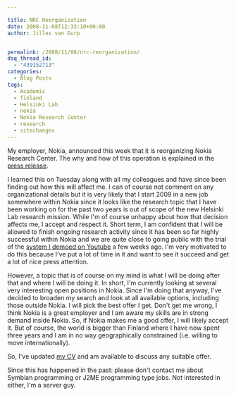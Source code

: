 ```yaml
---

title: NRC Reorganization
date: 2008-11-08T12:33:10+00:00
author: Jilles van Gurp


permalink: /2008/11/08/nrc-reorganization/
dsq_thread_id:
  - "439152713"
categories:
  - Blog Posts
tags:
  - Academic
  - finland
  - Helsinki Lab
  - nokia
  - Nokia Research Center
  - research
  - sitechanges
---
```

My employer, Nokia, announced this week that it is reorganizing Nokia Research Center. The why and how of this operation is explained in the [press release](http://research.nokia.com/news/Nokia+continues+its+change+and+renews+some+of+its+activities).

I learned this on Tuesday along with all my colleagues and have since been finding out how this will affect me. I can of course not comment on any organizational details but it is very likely that I start 2009 in a new job somewhere within Nokia since it looks like the research topic that I have been working on for the past two years is out of scope of the new Helsinki Lab research mission. While I'm of course unhappy about how that decision affects me, I accept and respect it. Short term, I am confident that I will be allowed to finish ongoing research activity since it has been so far highly successful within Nokia and we are quite close to going public with the trial of the [system I demoed on Youtube](https://www.jillesvangurp.com/2008/10/09/local-interaction-demo-on-youtube/) a few weeks ago. I'm very motivated to do this because I've put a lot of time in it and want to see it succeed and get a lot of nice press attention.

However, a topic that is of course on my mind is what I will be doing after that and where I will be doing it. In short, I'm currently looking at several very interesting open positions in Nokia. Since I'm doing that anyway, I've decided to broaden my search and look at all available options, including those outside Nokia. I will pick the best offer I get. Don't get me wrong, I think Nokia is a great employer and I am aware my skills are in strong demand inside Nokia. So, if Nokia makes me a good offer, I will likely accept it. But of course, the world is bigger than Finland where I have now spent three years and I am in no way geographically constrained (i.e. willing to move internationally).

So, I've updated [my CV](https://www.jillesvangurp.com/cv) and am available to discuss any suitable offer.

Since this has happened in the past: please don't contact me about Symbian programming or J2ME programming type jobs. Not interested in either, I'm a server guy.